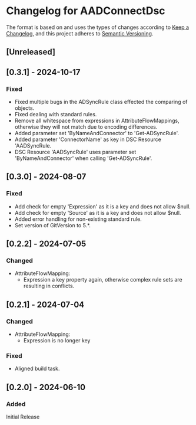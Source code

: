 # Changelog for AADConnectDsc

The format is based on and uses the types of changes according to [Keep a Changelog](https://keepachangelog.com/en/1.0.0/),
and this project adheres to [Semantic Versioning](https://semver.org/spec/v2.0.0.html).

## [Unreleased]

## [0.3.1] - 2024-10-17

### Fixed

- Fixed multiple bugs in the ADSyncRule class effected the comparing of objects.
- Fixed dealing with standard rules.
- Remove all whitespace from expressions in AttributeFlowMappings, otherwise they
  will not match due to encoding  differences.
- Added parameter set 'ByNameAndConnector' to 'Get-ADSyncRule'.
- Added parameter 'ConnectorName' as key in DSC Resource 'AADSyncRule.
- DSC Resource 'AADSyncRule' uses parameter set 'ByNameAndConnector' when
  calling 'Get-ADSyncRule'.

## [0.3.0] - 2024-08-07

### Fixed

- Add check for empty 'Expression' as it is a key and does not allow $null.
- Add check for empty 'Source' as it is a key and does not allow $null.
- Added error handling for non-existing standard rule.
- Set version of GitVersion to 5.*.

## [0.2.2] - 2024-07-05

### Changed

- AttributeFlowMapping:
  - Expression a key property again, otherwise complex rule sets
    are resulting in conflicts.

## [0.2.1] - 2024-07-04

### Changed

- AttributeFlowMapping:
  - Expression is no longer key

### Fixed

- Aligned build task.

## [0.2.0] - 2024-06-10

### Added

Initial Release
